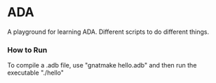 # ADA
A playground for learning ADA. Different scripts to do different things.


### How to Run
To compile a .adb file, use "gnatmake hello.adb" and then run the executable "./hello"